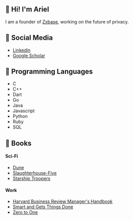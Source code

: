 ## 👋 Hi! I'm Ariel

I am a founder of [Zxbase](https://zxbase.com), working on the future of privacy.

## 👥 Social Media
- [Linkedin](https://www.linkedin.com/in/tubaltsev/)
- [Google Scholar](https://scholar.google.com/citations?user=8ZPSeg4AAAAJ)

## 💖 Programming Languages
- C
- C++
- Dart
- Go
- Java
- Javascript
- Python
- Ruby
- SQL

## 🌈 Books
#### Sci-Fi
- [Dune](https://en.wikipedia.org/wiki/Dune_(franchise))
- [Slaughterhouse-Five](https://en.wikipedia.org/wiki/Slaughterhouse-Five)
- [Starship Troopers](https://en.wikipedia.org/wiki/Starship_Troopers)

#### Work
- [Harvard Business Review Manager's Handbook](https://www.amazon.com/Harvard-Business-Review-Managers-Handbook-ebook/dp/B01I8S1LV2)
- [Smart and Gets Things Done](https://www.amazon.com/Smart-Gets-Things-Done-Technical/dp/1590598385)
- [Zero to One](https://en.wikipedia.org/wiki/Zero_to_One)
